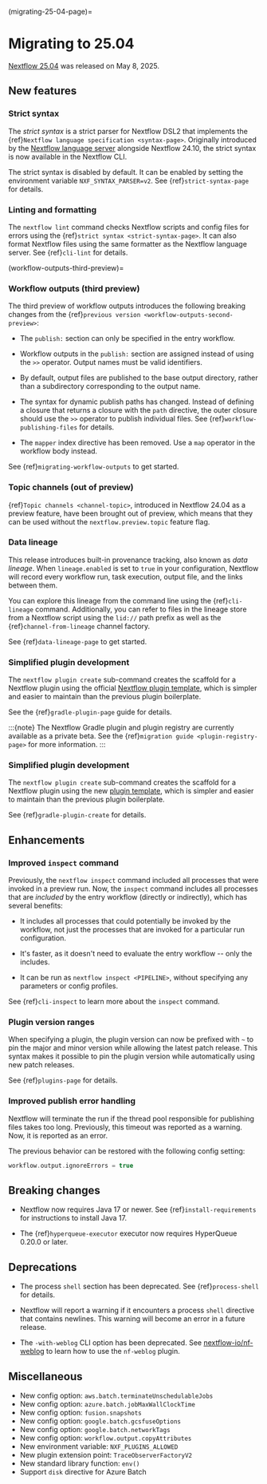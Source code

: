 (migrating-25-04-page)=

# Migrating to 25.04

[Nextflow 25.04](https://github.com/nextflow-io/nextflow/releases/tag/v25.04.0) was released on May 8, 2025.

## New features

<h3>Strict syntax</h3>

The *strict syntax* is a strict parser for Nextflow DSL2 that implements the {ref}`Nextflow language specification <syntax-page>`. Originally introduced by the [Nextflow language server](https://github.com/nextflow-io/language-server) alongside Nextflow 24.10, the strict syntax is now available in the Nextflow CLI.

The strict syntax is disabled by default. It can be enabled by setting the environment variable `NXF_SYNTAX_PARSER=v2`. See {ref}`strict-syntax-page` for details.

<h3>Linting and formatting</h3>

The `nextflow lint` command checks Nextflow scripts and config files for errors using the {ref}`strict syntax <strict-syntax-page>`. It can also format Nextflow files using the same formatter as the Nextflow language server. See {ref}`cli-lint` for details.

(workflow-outputs-third-preview)=

<h3>Workflow outputs (third preview)</h3>

The third preview of workflow outputs introduces the following breaking changes from the {ref}`previous version <workflow-outputs-second-preview>`:

- The `publish:` section can only be specified in the entry workflow.

- Workflow outputs in the `publish:` section are assigned instead of using the `>>` operator. Output names must be valid identifiers.

- By default, output files are published to the base output directory, rather than a subdirectory corresponding to the output name.

- The syntax for dynamic publish paths has changed. Instead of defining a closure that returns a closure with the `path` directive, the outer closure should use the `>>` operator to publish individual files. See {ref}`workflow-publishing-files` for details.

- The `mapper` index directive has been removed. Use a `map` operator in the workflow body instead.

See {ref}`migrating-workflow-outputs` to get started.

<h3>Topic channels (out of preview)</h3>

{ref}`Topic channels <channel-topic>`, introduced in Nextflow 24.04 as a preview feature, have been brought out of preview, which means that they can be used without the `nextflow.preview.topic` feature flag.

<h3>Data lineage</h3>

This release introduces built-in provenance tracking, also known as *data lineage*. When `lineage.enabled` is set to `true` in your configuration, Nextflow will record every workflow run, task execution, output file, and the links between them.

You can explore this lineage from the command line using the {ref}`cli-lineage` command. Additionally, you can refer to files in the lineage store from a Nextflow script using the `lid://` path prefix as well as the {ref}`channel-from-lineage` channel factory.

See {ref}`data-lineage-page` to get started.

<h3>Simplified plugin development</h3>

The `nextflow plugin create` sub-command creates the scaffold for a Nextflow plugin using the official [Nextflow plugin template](https://github.com/nextflow-io/nf-plugin-template/), which is simpler and easier to maintain than the previous plugin boilerplate.

See the {ref}`gradle-plugin-page` guide for details.

:::{note}
The Nextflow Gradle plugin and plugin registry are currently available as a private beta. See the {ref}`migration guide <plugin-registry-page>` for more information.
:::

<h3>Simplified plugin development</h3>

The `nextflow plugin create` sub-command creates the scaffold for a Nextflow plugin using the new [plugin template](https://github.com/nextflow-io/nf-plugin-template/), which is simpler and easier to maintain than the previous plugin boilerplate.

See {ref}`gradle-plugin-create` for details.

## Enhancements

<h3>Improved <code>inspect</code> command</h3>

Previously, the `nextflow inspect` command included all processes that were invoked in a preview run. Now, the `inspect` command includes all processes that are *included* by the entry workflow (directly or indirectly), which has several benefits:

- It includes all processes that could potentially be invoked by the workflow, not just the processes that are invoked for a particular run configuration.

- It's faster, as it doesn't need to evaluate the entry workflow -- only the includes.

- It can be run as `nextflow inspect <PIPELINE>`, without specifying any parameters or config profiles.

See {ref}`cli-inspect` to learn more about the `inspect` command.

<h3>Plugin version ranges</h3>

When specifying a plugin, the plugin version can now be prefixed with `~` to pin the major and minor version while allowing the latest patch release. This syntax makes it possible to pin the plugin version while automatically using new patch releases.

See {ref}`plugins-page` for details.

<h3>Improved publish error handling</h3>

Nextflow will terminate the run if the thread pool responsible for publishing files takes too long. Previously, this timeout was reported as a warning. Now, it is reported as an error.

The previous behavior can be restored with the following config setting:

```groovy
workflow.output.ignoreErrors = true
```

## Breaking changes

- Nextflow now requires Java 17 or newer. See {ref}`install-requirements` for instructions to install Java 17.

- The {ref}`hyperqueue-executor` executor now requires HyperQueue 0.20.0 or later.

## Deprecations

- The process `shell` section has been deprecated. See {ref}`process-shell` for details.

- Nextflow will report a warning if it encounters a process `shell` directive that contains newlines. This warning will become an error in a future release.

- The `-with-weblog` CLI option has been deprecated. See [nextflow-io/nf-weblog](https://github.com/nextflow-io/nf-weblog) to learn how to use the `nf-weblog` plugin.

## Miscellaneous

- New config option: `aws.batch.terminateUnschedulableJobs`
- New config option: `azure.batch.jobMaxWallClockTime`
- New config option: `fusion.snapshots`
- New config option: `google.batch.gcsfuseOptions`
- New config option: `google.batch.networkTags`
- New config option: `workflow.output.copyAttributes`
- New environment variable: `NXF_PLUGINS_ALLOWED`
- New plugin extension point: `TraceObserverFactoryV2`
- New standard library function: `env()`
- Support `disk` directive for Azure Batch
